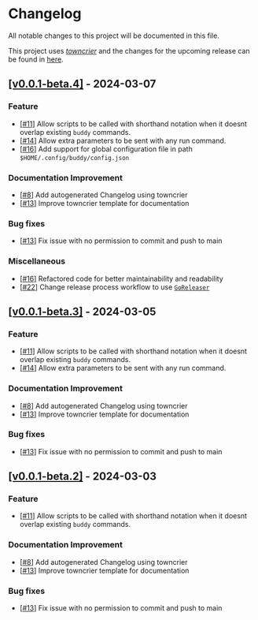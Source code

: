 # Changelog

All notable changes to this project will be documented in this file.

This project uses [_towncrier_](https://towncrier.readthedocs.io/) and the changes for the upcoming release can be found in [here](https://github.com/dreadster3/buddy/tree/main/.changelog.d/).

<!-- towncrier release notes start -->

## [[v0.0.1-beta.4]](https://github.com/dreadster3/buddy/tree/v0.0.1-beta.4) - 2024-03-07

### Feature

- [[#11](https://github.com/dreadster3/buddy/pull/11)] Allow scripts to be called with shorthand notation when it doesnt overlap existing `buddy` commands.
- [[#14](https://github.com/dreadster3/buddy/pull/14)] Allow extra parameters to be sent with any run command.
- [[#16](https://github.com/dreadster3/buddy/pull/16)] Add support for global configuration file in path `$HOME/.config/buddy/config.json`

### Documentation Improvement

- [[#8](https://github.com/dreadster3/buddy/pull/8)] Add autogenerated Changelog using towncrier
- [[#13](https://github.com/dreadster3/buddy/pull/13)] Improve towncrier template for documentation

### Bug fixes

- [[#13](https://github.com/dreadster3/buddy/pull/13)] Fix issue with no permission to commit and push to main

### Miscellaneous

- [[#16](https://github.com/dreadster3/buddy/pull/16)] Refactored code for better maintainability and readability
- [[#22](https://github.com/dreadster3/buddy/pull/22)] Change release process workflow to use [`GoReleaser`](https://goreleaser.com)


## [[v0.0.1-beta.3]](https://github.com/dreadster3/buddy/tree/v0.0.1-beta.3) - 2024-03-05

### Feature

- [[#11](https://github.com/dreadster3/buddy/pull/11)] Allow scripts to be called with shorthand notation when it doesnt overlap existing `buddy` commands.
- [[#14](https://github.com/dreadster3/buddy/pull/14)] Allow extra parameters to be sent with any run command.

### Documentation Improvement

- [[#8](https://github.com/dreadster3/buddy/pull/8)] Add autogenerated Changelog using towncrier
- [[#13](https://github.com/dreadster3/buddy/pull/13)] Improve towncrier template for documentation

### Bug fixes

- [[#13](https://github.com/dreadster3/buddy/pull/13)] Fix issue with no permission to commit and push to main


## [[v0.0.1-beta.2]](https://github.com/dreadster3/buddy/tree/v0.0.1-beta.2) - 2024-03-03

### Feature

- [[#11](https://github.com/dreadster3/buddy/pull/11)] Allow scripts to be called with shorthand notation when it doesnt overlap existing `buddy` commands.

### Documentation Improvement

- [[#8](https://github.com/dreadster3/buddy/pull/8)] Add autogenerated Changelog using towncrier
- [[#13](https://github.com/dreadster3/buddy/pull/13)] Improve towncrier template for documentation

### Bug fixes

- [[#13](https://github.com/dreadster3/buddy/pull/13)] Fix issue with no permission to commit and push to main
